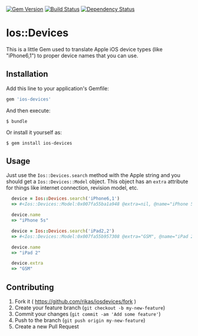 [![Gem Version](https://badge.fury.io/rb/iosdevices.svg)](https://badge.fury.io/rb/iosdevices) [![Build Status](https://travis-ci.org/rikas/iosdevices.svg?branch=master)](https://travis-ci.org/rikas/iosdevices) [![Dependency Status](https://gemnasium.com/rikas/iosdevices.svg)](https://gemnasium.com/rikas/iosdevices)

# Ios::Devices

This is a little Gem used to translate Apple iOS device types (like "iPhone6,1") to proper device
names that you can use.

## Installation

Add this line to your application's Gemfile:

```ruby
gem 'ios-devices'
```

And then execute:

    $ bundle

Or install it yourself as:

    $ gem install ios-devices

## Usage

Just use the `Ios::Devices.search` method with the Apple string and you should get a
`Ios::Devices::Model` object. This object has an `extra` attribute for things like internet
connection, revision model, etc.

```ruby
  device = Ios::Devices.search('iPhone6,1')
  => #<Ios::Devices::Model:0x007fa55ba1a948 @extra=nil, @name="iPhone 5s", @device_type="iPhone6,1">

  device.name
  => "iPhone 5s"

  device = Ios::Devices.search('iPad2,2')
  => #<Ios::Devices::Model:0x007fa55b957308 @extra="GSM", @name="iPad 2", @device_type="iPad2,2">

  device.name
  => "iPad 2"

  device.extra
  => "GSM"
```

## Contributing

1. Fork it ( https://github.com/rikas/iosdevices/fork )
2. Create your feature branch (`git checkout -b my-new-feature`)
3. Commit your changes (`git commit -am 'Add some feature'`)
4. Push to the branch (`git push origin my-new-feature`)
5. Create a new Pull Request
